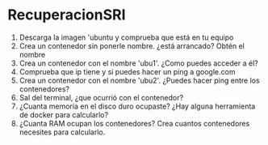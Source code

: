 # RecuperacionSRI
1. Descarga la imagen 'ubuntu y comprueba que está en tu equipo
2. Crea un contenedor sin ponerle nombre. ¿está arrancado? Obtén el nombre
3. Crea un contenedor con el nombre 'ubu1'. ¿Como puedes acceder a él?
4. Comprueba que ip tiene y si puedes hacer un ping a google.com
5. Crea un contenedor con el nombre 'ubu2'. ¿Puedes hacer ping entre los contenedores?
6. Sal del terminal, ¿que ocurrió con el contenedor?
7. ¿Cuanta memoria en el disco duro ocupaste? ¿Hay alguna herramienta de docker para calcularlo?
8. ¿Cuanta RAM ocupan los contenedores? Crea cuantos contenedores necesites para calcularlo.
